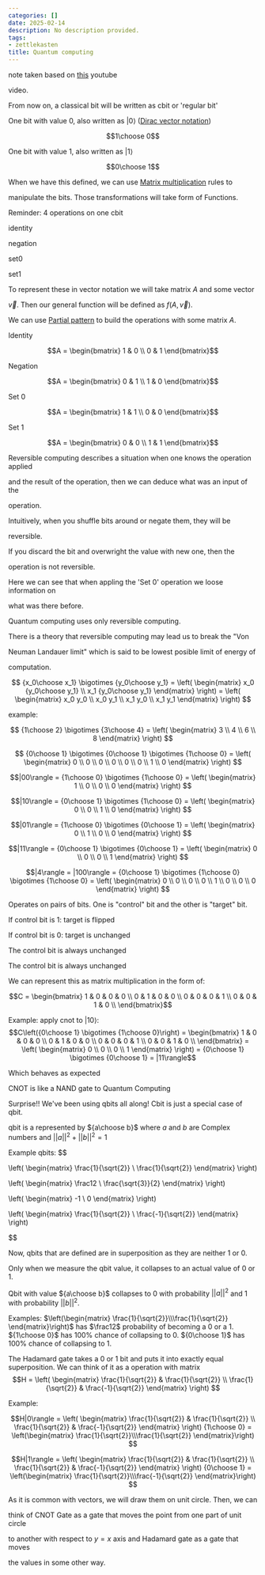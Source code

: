 ```yaml
---
categories: []
date: 2025-02-14
description: No description provided.
tags:
- zettlekasten
title: Quantum computing
---
```


note taken based on [this](https://www.youtube.com/watch?v=F_Riqjdh2oM) youtube

video.

From now on, a classical bit will be written as cbit or 'regular bit'

One bit with value 0, also written as $|0\rangle$ ([Dirac vector notation](Dirac%20vector%20notation))

$$1\choose 0$$

One bit with value 1, also written as $|1\rangle$

$$0\choose 1$$

When we have this defined, we can use [Matrix multiplication](Matrix%20multiplication.md) rules to

manipulate the bits. Those transformations will take form of Functions. 

Reminder: 4 operations on one cbit 

identity

negation

set0

set1

To represent these in vector notation we will take matrix $A$ and some vector

$\vec{v}$. Then our general function will be defined as $f(A, \vec{v})$.

We can use [Partial pattern](Partial%20pattern.md) to build the operations with some matrix $A$.

Identity 

$$A = \begin{bmatrix} 1 & 0 \\ 0 & 1 \end{bmatrix}$$

Negation

$$A = \begin{bmatrix} 0 & 1 \\ 1 & 0 \end{bmatrix}$$

Set 0

$$A = \begin{bmatrix} 1 & 1 \\ 0 & 0 \end{bmatrix}$$

Set 1

$$A = \begin{bmatrix} 0 & 0 \\ 1 & 1 \end{bmatrix}$$

Reversible computing describes a situation when one knows the operation applied

and the result of the operation, then we can deduce what was an input of the

operation.

Intuitively, when you shuffle bits around or negate them, they will be

reversible.

If you discard the bit and overwright the value with new one, then the

operation is not reversible.

Here we can see that when appling the 'Set 0' operation we loose information on

what was there before. 

Quantum computing uses only reversible computing.

There is a theory that reversible computing may lead us to break the "Von

Neuman Landauer limit" which is said to be lowest posible limit of energy of

computation.

$$ {x_0\choose x_1} \bigotimes {y_0\choose y_1} = 
\left( 
\begin{matrix} x_0 {y_0\choose y_1} \\ x_1 {y_0\choose y_1} \end{matrix} 
\right) = 
\left( 
\begin{matrix} x_0 y_0 \\ x_0 y_1 \\ x_1 y_0 \\ x_1 y_1 \end{matrix} 
\right)
$$

example:

$$ {1\choose 2} \bigotimes {3\choose 4} = 
\left( 
\begin{matrix} 3 \\ 4 \\ 6 \\ 8 \end{matrix} 
\right)
$$

$$ {0\choose 1} \bigotimes {0\choose 1} \bigotimes {1\choose 0} = 
\left( 
\begin{matrix} 0 \\ 0 \\ 0 \\ 0 \\ 0 \\ 0 \\ 1 \\ 0 \end{matrix} 
\right)
$$

$$|00\rangle = {1\choose 0} \bigotimes {1\choose 0} = 
\left( 
\begin{matrix} 1 \\ 0 \\ 0 \\ 0 \end{matrix} 
\right)
$$

$$|10\rangle = {0\choose 1} \bigotimes {1\choose 0} = 
\left( 
\begin{matrix} 0 \\ 0 \\ 1 \\ 0 \end{matrix} 
\right)
$$

$$|01\rangle = {1\choose 0} \bigotimes {0\choose 1} = 
\left( 
\begin{matrix} 0 \\ 1 \\ 0 \\ 0 \end{matrix} 
\right)
$$

$$|11\rangle = {0\choose 1} \bigotimes {0\choose 1} = 
\left( 
\begin{matrix} 0 \\ 0 \\ 0 \\ 1 \end{matrix} 
\right)
$$

$$|4\rangle = |100\rangle = {0\choose 1} \bigotimes {1\choose 0} \bigotimes {1\choose 0} = 
\left( 
\begin{matrix} 0 \\ 0 \\ 0 \\ 0 \\ 1 \\ 0 \\ 0 \\ 0 \end{matrix} 
\right)
$$

Operates on pairs of bits. One is "control" bit and the other is "target" bit.

If control bit is 1: target is flipped

If control bit is 0: target is unchanged

The control bit is always unchanged

The control bit is always unchanged

We can represent this as matrix multiplication in the form of:

$$C = \begin{bmatrix} 
1 & 0 & 0 & 0 \\
0 & 1 & 0 & 0 \\
0 & 0 & 0 & 1 \\
0 & 0 & 1 & 0 \\
\end{bmatrix}$$

Example:
apply cnot to $|10\rangle$:
$$C\left({0\choose 1} \bigotimes {1\choose 0}\right) = 
\begin{bmatrix} 
1 & 0 & 0 & 0 \\
0 & 1 & 0 & 0 \\
0 & 0 & 0 & 1 \\
0 & 0 & 1 & 0 \\
\end{bmatrix} = 
\left( 
\begin{matrix} 0 \\ 0 \\ 0 \\ 1 \end{matrix} 
\right) 
= {0\choose 1} \bigotimes {0\choose 1} = |11\rangle$$

Which behaves as expected

CNOT is like a NAND gate to Quantum Computing

Surprise!! We've been using qbits all along! Cbit is just a special case of
qbit. 

qbit is a represented by ${a\choose b}$ where $a$ and $b$ are Complex numbers 
and $||a||^2 + ||b||^2 = 1$

Example qbits:
$$

\left( \begin{matrix} \frac{1}{\sqrt{2}} \\ \frac{1}{\sqrt{2}} \end{matrix} \right)

\left( \begin{matrix} \frac12 \\ \frac{\sqrt{3}}{2} \end{matrix} \right)

\left( \begin{matrix} -1 \\ 0 \end{matrix} \right)

\left( \begin{matrix} \frac{1}{\sqrt{2}} \\ \frac{-1}{\sqrt{2}} \end{matrix} \right)

$$

Now, qbits that are defined are in superposition as they are neither 1 or 0.

Only when we measure the qbit value, it collapses to an actual value of 0 or 1.

Qbit with value ${a\choose b}$ collapses to 0 with probability $||a||^2$ and 1
with probability $||b||^2$.

Examples:
$\left(\begin{matrix}
\frac{1}{\sqrt{2}}\\\frac{1}{\sqrt{2}}
\end{matrix}\right)$
has $\frac12$ probability of becoming a 0 or a 1.
${1\choose 0}$ has 100% chance of collapsing to 0.
${0\choose 1}$ has 100% chance of collapsing to 1.

The Hadamard gate takes a 0 or 1 bit and puts it into exactly equal superposition. We can think of it as a operation with matrix 
$$H = 
\left( \begin{matrix}
\frac{1}{\sqrt{2}} & \frac{1}{\sqrt{2}} \\
\frac{1}{\sqrt{2}} & \frac{-1}{\sqrt{2}}
\end{matrix} \right)
$$

Example:

$$H|0\rangle = 
\left( \begin{matrix}
\frac{1}{\sqrt{2}} & \frac{1}{\sqrt{2}} \\
\frac{1}{\sqrt{2}} & \frac{-1}{\sqrt{2}}
\end{matrix} \right) {1\choose 0} = 
\left(\begin{matrix} \frac{1}{\sqrt{2}}\\\frac{1}{\sqrt{2}} \end{matrix}\right)
$$

$$H|1\rangle = 
\left( \begin{matrix}
\frac{1}{\sqrt{2}} & \frac{1}{\sqrt{2}} \\
\frac{1}{\sqrt{2}} & \frac{-1}{\sqrt{2}}
\end{matrix} \right) {0\choose 1} = 
\left(\begin{matrix} \frac{1}{\sqrt{2}}\\\frac{-1}{\sqrt{2}} \end{matrix}\right)
$$

As it is common with vectors, we will draw them on unit circle. Then, we can

think of CNOT Gate as a gate that moves the point from one part of unit circle

to another with respect to $y=x$ axis and Hadamard gate as a gate that moves

the values in some other way.